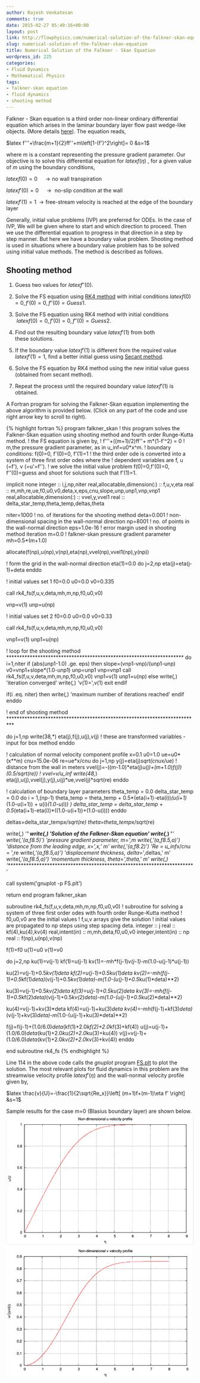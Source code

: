 ```yaml
---
author: Rajesh Venkatesan
comments: true
date: 2015-02-27 05:49:16+00:00
layout: post
link: http://flowphysics.com/numerical-solution-of-the-falkner-skan-equation/
slug: numerical-solution-of-the-falkner-skan-equation
title: Numerical Solution of the Falkner - Skan Equation
wordpress_id: 225
categories:
- Fluid Dynamics
- Mathematical Physics
tags:
- falkner-skan equation
- fluid dynamics
- shooting method
---
```


Falkner - Skan equation is a third order non-linear ordinary differential equation which arises in the laminar boundary layer flow past wedge-like objects. (More details [here](http://en.wikipedia.org/wiki/Blasius_boundary_layer)). The equation reads,

$latex f'''+\frac{m+1}{2}ff''+m\left[1-(f')^2\right]= 0 &s=1$

where _m_ is a constant representing the pressure gradient parameter. Our objective is to solve this differential equation for $latex f(\eta)$ , for a given value of _m_ using the boundary conditions,

$latex f(0)=0 \quad \rightarrow \text{no wall transpiration}$

$latex f'(0)=0 \quad \rightarrow \text{ no-slip condition at the wall}$

$latex f'(1)=1 \, \rightarrow \text{free-stream velocity is reached at the edge of the boundary layer}$

Generally, initial value problems (IVP) are preferred for ODEs. In the case of IVP, We will be given where to start and which direction to proceed. Then we use the differential equation to progress in that direction in a step by step manner. But here we have a boundary value problem. Shooting method is used in situations where a boundary value problem has to be solved using initial value methods. The method is described as follows.

## Shooting method

  1. Guess two values for $latex f''(0)$.

  2. Solve the FS equation using [RK4 method](http://en.wikipedia.org/wiki/Runge%E2%80%93Kutta_methods) with initial conditions $latex f(0)=0, f'(0)=0, f''(0) = Guess1$.

  3. Solve the FS equation using RK4 method with initial conditions  $latex f(0)=0, f'(0)=0, f''(0) = Guess2$.

  4. Find out the resulting boundary value $latex f'(1)$ from both these solutions.

  5. If the boundary value $latex f'(1)$ is different from the required value $latex f'(1)=1$, find a better initial guess using [Secant method](http://en.wikipedia.org/wiki/Secant_method).

  6. Solve the FS equation by RK4 method using the new initial value guess (obtained from secant method).

  7. Repeat the process until the required boundary value $latex f'(1)$ is obtained.

A Fortran program for solving the Falkner-Skan equation implementing the above algorithm is provided below. (Click on any part of the code and use right arrow key to scroll to right).

{% highlight fortran %}
program falkner_skan
! this program solves the Falkner-Skan equation using shooting method and fourth order Runge-Kutta method.
! the FS equation is given by,
! f'''+((m+1)/2)ff''+ m*(1-f'^2) = 0
! m,the pressure gradient parameter, as in u_inf=u0*x^m.
! boundary conditions: f(0)=0, f'(0)=0, f'(1)=1
! the third order ode is converted into a system of three first order odes where the
! dependent variables are f, u (=f'), v (=u'=f'').
! we solve the initial value problem f(0)=0,f'(0)=0, f''(0)=guess and shoot for solutions such that f'(1)=1.

implicit none
integer :: i,j,np,niter
real,allocatable,dimension(:) :: f,u,v,eta
real :: m,mh,re,ue,f0,u0,v0,deta,x,eps,cnu,slope,unp,unp1,vnp,vnp1
real,allocatable,dimension(:) :: vvel,y,vvel1
real :: delta_star_temp,theta_temp,deltas,theta

niter=1000 ! no. of iterations for the shooting method
deta=0.001 ! non-dimensional spacing in the wall-normal direction
np=8001 ! no. of points in the wall-normal direction
eps=1.0e-16 ! error margin used in shooting method iteration
m=0.0 ! falkner-skan pressure gradient parameter
mh=0.5*(m+1.0)

allocate(f(np),u(np),v(np),eta(np),vvel(np),vvel1(np),y(np))

! form the grid in the wall-normal direction
eta(1)=0.0
do j=2,np
eta(j)=eta(j-1)+deta
enddo

! initial values set 1
f0=0.0
u0=0.0
v0=0.335

call rk4_fs(f,u,v,deta,mh,m,np,f0,u0,v0)

vnp=v(1)
unp=u(np)

! initial values set 2
f0=0.0
u0=0.0
v0=0.33

call rk4_fs(f,u,v,deta,mh,m,np,f0,u0,v0)

vnp1=v(1)
unp1=u(np)

! loop for the shooting method ********************************************************************
do i=1,niter
if (abs(unp1-1.0) .ge. eps) then
slope=(vnp1-vnp)/(unp1-unp)
v0=vnp1+slope*(1.0-unp1)
unp=unp1
vnp=vnp1
call rk4_fs(f,u,v,deta,mh,m,np,f0,u0,v0)
vnp1=v(1)
unp1=u(np)
else
write(*,*) 'iteration converged'
write(*,*) 'v(1)=',v(1)
exit
endif

if(i .eq. niter) then
write(*,*) 'maximum number of iterations reached'
endif
enddo

! end of shooting method **************************************************************************

do j=1,np
write(38,*) eta(j),f(j),u(j),v(j) ! these are transformed variables - input for box method
enddo

! calculation of normal velocity component profile
x=0.1
u0=1.0
ue=u0*(x**m)
cnu=15.0e-06
re=ue*x/cnu
do j=1,np
y(j)=eta(j)*sqrt(cnu*x/ue) ! distance from the wall in meters
vvel(j)=-((m-1.0)*eta(j)*u(j)+(m+1.0)*f(j))*(0.5/sqrt(re)) ! vvel=v/u_inf
write(48,*) eta(j),u(j),vvel(j),y(j),u(j)*ue,vvel(j)*sqrt(re)
enddo

! calculation of boundary layer parameters
theta_temp = 0.0
delta_star_temp = 0.0
do i = 1,(np-1)
theta_temp = theta_temp + 0.5*(eta(i+1)-eta(i))*(u(i+1)*(1.0-u(i+1)) + u(i)*(1.0-u(i)) )
delta_star_temp = delta_star_temp + 0.5*(eta(i+1)-eta(i))*((1.0-u(i+1))+(1.0-u(i)))
enddo

deltas=delta_star_temp*x/sqrt(re)
theta=theta_temp*x/sqrt(re)

write(*,*) '************************************************************************'
write(*,*) 'Solution of the Falkner-Skan equation'
write(*,*) '************************************************************************'
write(*,'(a,f8.5)') 'pressure gradient parameter, m=',m
write(*,'(a,f8.5,a)') 'distance from the leading edge, x=',x,' m'
write(*,'(a,f8.2)') 'Re = u_inf*x/cnu = ',re
write(*,'(a,f8.5,a)') 'displacement thickness, delta*=',deltas,' m'
write(*,'(a,f8.5,a)') 'momentum thickness, theta=',theta,' m'
write(*,*) '************************************************************************'

call system('gnuplot -p FS.plt')

return
end program falkner_skan

subroutine rk4_fs(f,u,v,deta,mh,m,np,f0,u0,v0)
! subroutine for solving a system of three first order odes with fourth order Runge-Kutta method
! f0,u0,v0 are the initial values
! f,u,v arrays give the solution
! initial values are propagated to np steps using step spacing deta.
integer :: j
real :: kf(4),ku(4),kv(4)
real,intent(in) :: m,mh,deta,f0,u0,v0
integer,intent(in) :: np
real :: f(np),u(np),v(np)

f(1)=f0
u(1)=u0
v(1)=v0

do j=2,np
ku(1)=v(j-1)
kf(1)=u(j-1)
kv(1)=-mh*f(j-1)*v(j-1)-m*(1.0-u(j-1)*u(j-1))

ku(2)=v(j-1)+0.5*kv(1)*deta
kf(2)=u(j-1)+0.5*ku(1)*deta
kv(2)=-mh*(f(j-1)+0.5*kf(1)*deta)*(v(j-1)+0.5*kv(1)*deta)-m*(1.0-(u(j-1)+0.5*ku(1)*deta)**2)

ku(3)=v(j-1)+0.5*kv(2)*deta
kf(3)=u(j-1)+0.5*ku(2)*deta
kv(3)=-mh*(f(j-1)+0.5*kf(2)*deta)*(v(j-1)+0.5*kv(2)*deta)-m*(1.0-(u(j-1)+0.5*ku(2)*deta)**2)

ku(4)=v(j-1)+kv(3)*deta
kf(4)=u(j-1)+ku(3)*deta
kv(4)=-mh*(f(j-1)+kf(3)*deta)*(v(j-1)+kv(3)*deta)-m*(1.0-(u(j-1)+ku(3)*deta)**2)

f(j)=f(j-1)+(1.0/6.0)*deta*(kf(1)+2.0*kf(2)+2.0*kf(3)+kf(4))
u(j)=u(j-1)+(1.0/6.0)*deta*(ku(1)+2.0*ku(2)+2.0*ku(3)+ku(4))
v(j)=v(j-1)+(1.0/6.0)*deta*(kv(1)+2.0*kv(2)+2.0*kv(3)+kv(4))
enddo

end subroutine rk4_fs
{% endhighlight %}

Line 114 in the above code calls the _gnuplot_ program [FS.plt](/assets/img/2015/02/fs-plt.pdf) to plot the solution. The most relevant plots for fluid dynamics in this problem are the streamwise velocity profile $latex f'(\eta)$ and the wall-normal velocity profile given by,

$latex \frac{v}{U}=-\frac{1}{2\sqrt{Re_x}}\left[ (m+1)f+(m-1)\eta f' \right]
&s=1$

Sample results for the case m=0 (Blasius boundary layer) are shown below.
![u](/assets/img/2015/02/u.png)
![v](/assets/img/2015/02/v.png)
